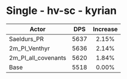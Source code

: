 # Single - hv-sc - kyrian
| Actor | DPS | Increase |
|---|:---:|:---:|
|Saeldurs_PR|5637|2.15%|
|2m_PI_Venthyr|5636|2.14%|
|2m_PI_all_covenants|5620|1.84%|
|Base|5518|0.00%|

